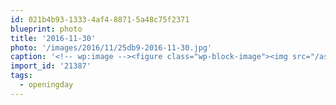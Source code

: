 ```yaml
---
id: 021b4b93-1333-4af4-8871-5a48c75f2371
blueprint: photo
title: '2016-11-30'
photo: '/images/2016/11/25db9-2016-11-30.jpg'
caption: '<!-- wp:image --><figure class="wp-block-image"><img src="/assets/images/2016/11/25db9-2016-11-30.jpg" /></figure><!-- /wp:image --><!-- wp:paragraph --><p>#openingday</p><!-- /wp:paragraph -->'
import_id: '21387'
tags:
  - openingday
---
```

